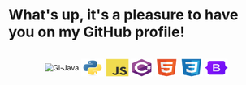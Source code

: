 # ‎What's up, it's a pleasure to have you on my GitHub profile!
<div style="display: inline_block" align = "center"><br>          
  <img align="center" alt="Gi-Java" height="35" width="45" src="https://cdn.jsdelivr.net/gh/devicons/devicon/icons/java/java-original.svg" />        
  <img align="center" alt="Gi-Python" height="35" width="45" src="https://raw.githubusercontent.com/devicons/devicon/master/icons/python/python-original.svg">
  <img align="center" alt="Gi-JavaScript" height="35" width="45" src="https://raw.githubusercontent.com/devicons/devicon/master/icons/javascript/javascript-original.svg">
  <img align="center" alt="Gi-Csharp" height="35" width="45" src="https://raw.githubusercontent.com/devicons/devicon/master/icons/csharp/csharp-original.svg">
  <img align="center" alt="Gi-HTML" height="35" width="45" src="https://raw.githubusercontent.com/devicons/devicon/master/icons/html5/html5-original.svg">
  <img align="center" alt="Gi-CSS" height="35" width="45" src="https://raw.githubusercontent.com/devicons/devicon/master/icons/css3/css3-original.svg">
  <img align="center" alt="Gi-bootstrap" height="35" width="45" src="https://raw.githubusercontent.com/devicons/devicon/master/icons/bootstrap/bootstrap-original.svg">
</div>
